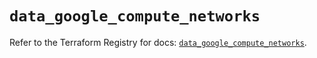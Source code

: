 # `data_google_compute_networks`

Refer to the Terraform Registry for docs: [`data_google_compute_networks`](https://registry.terraform.io/providers/hashicorp/google/6.27.0/docs/data-sources/compute_networks).
